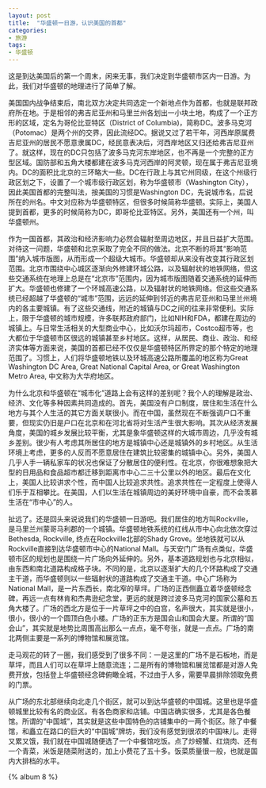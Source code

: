 ```yaml
---
layout: post
title:  "华盛顿一日游，认识美国的首都"
categories: 
- 旅游
tags: 
- 华盛顿
--- 
```


这是到达美国后的第一个周末，闲来无事，我们决定到华盛顿市区内一日游。为此，我们对华盛顿的地理进行了简单了解。

美国国内战争结束后，南北双方决定共同选定一个新地点作为首都，也就是联邦政府所在地。于是相邻的弗吉尼亚州和马里兰州各划出一小块土地，构成了一个正方形的区域，定名为哥伦比亚特区（District of Columbia)，简称DC。波多马克河（Potomac）是两个州的交界，因此流经DC。据说又过了若干年，河西岸原属费吉尼亚州的居民不愿意隶属DC，经民意表决后，河西岸地区又归还给弗吉尼亚州了。就这样，现在的DC只包括了波多马克河东岸地区，也不再是一个完整的正方型区域。国防部和五角大楼都建在波多马克河西岸的阿灵顿，现在属于弗吉尼亚境内。DC的面积比北京的三环略大一些。DC在行政上与其它州同级，在这个州级行政区划之下，设置了一个城市级行政区划，称为华盛顿市（Washington City），因此美国首都的完整叫法，按美国的习惯是Washington DC，先说城市名，后说所在的州名。中文对应称为华盛顿特区，但很多时候简称华盛顿。实际上，美国人提到首都，更多的时候简称为DC，即哥伦比亚特区。另外，美国还有一个州，叫华盛顿州。

作为一国首都，其政治和经济影响力必然会辐射至周边地区，并且日益扩大范围。对待这一问题，华盛顿和北京采取了完全不同的做法。北京不断的将其“影响范围”纳入城市版图，从而形成一个超级大城市。华盛顿却从来没有改变其行政区划范围。北京市围绕中心城区逐渐向外修建环城公路，以及辐射状的地铁网络，但这些交通系统在地理上总是在“北京市”范围内，因为城市版图随着交通系统的延伸而扩大。华盛顿也修建了一个环城高速公路，以及辐射状的地铁网络。但这些交通系统已经超越了华盛顿的“城市”范围，远远的延伸到邻近的弗吉尼亚州和马里兰州境内的各主要城镇。有了这些交通线，附近的城镇与DC之间的往来非常便利。实际上，限于华盛顿的城市规模，许多联邦政府部门，比如NIH和FDA，都建在周边的城镇上。与日常生活相关的大型商业中心，比如沃尔玛超市，Costco超市等，也大都位于华盛顿市区很远的城镇甚至乡村地区。这样，从居民、商业、政治、和经济实体等方面来说，美国的首都已经不仅仅是华盛顿特区所界定的那个特定的地理范围了。习惯上，人们将华盛顿地铁以及环城高速公路所覆盖的地区称为Great Washington DC Area, Great National Capital Area, or Great Washington Metro Area, 中文称为大华府地区。

为什么北京和华盛顿在“城市化”道路上会有这样的差别呢？我个人的理解是政治、经济、文化等多种因素共同造成的。首先，美国没有户口制度，居住和生活在什么地方与其个人生活的其它方面关联很小。而在中国，虽然现在不断强调户口不重要，但现实仍旧是户口在北京和在河北省将对生活产生很大影响。其次从经济发展角度，美国的城乡发展比较平衡，尤其是象华盛顿这样的大城市周边，几乎没有城乡差别。很少有人考虑其所居住的地方是城镇中心还是城镇外的乡村地区。从生活环境上考虑，更多的人反而不愿意居住在建筑比较密集的城镇中心。另外，美国人几乎人手一辆私家车的状况也保证了分散居住的便利性。在北京，你很难想象把大型的日用品和食品超市都迁移到距离市中心二三十公里以外的地区。最后在文化上，美国人比较讲求个性，而中国人比较追求共性。追求共性在一定程度上使得人们乐于互相攀比。在美国，人们以生活在城镇周边的美好环境中自豪，而不会羡慕生活在“市中心”的人。

扯远了。还是回头来说说我们的华盛顿一日游吧。我们居住的地方叫Rockville，是马里兰州蒙哥马利郡的一个城镇。华盛顿地铁系统的红线从市中心向北依次穿过Bethesda, Rockville, 终点在Rockville北部的Shady Grove。坐地铁就可以从Rockville直接到达华盛顿市中心的National Mall。与天安门广场有点类似，华盛顿市区的规划也是围绕一片广场向外延伸的。另外，基本道路规划也与北京相似，由东西和南北道路构成格子块。不同的是，北京以逐渐扩大的几个环路构成了交通主干道，而华盛顿则以一些辐射状的道路构成了交通主干道。中心广场称为National Mall，是一片东西长，南北窄的草坪。广场的正西侧矗立着华盛顿经念碑，再远一点有林肯和杰弗逊纪念堂，更远的就是跨过波多马克河的国家公墓和五角大楼了。广场的西北方是位于一片草坪之中的白宫，名声很大，其实就是很小，很小，很小的一个圆顶白色小楼。广场的正东方是国会山和国会大厦。所谓的“国会山”，其实就是地势比周围高出那么一点点，毫不夸张，就是一点点。广场的南北两侧主要是一系列的博物馆和展览馆。

走马观花的转了一圈，我们感受到了很多不同：一是这里的广场不是石板地，而是草坪，而且人们可以在草坪上随意流连；二是所有的博物馆和展览馆都是对游人免费开放，包括登上华盛顿经念碑俯瞰全城，不过由于人多，需要早晨排除领取免费的门票。

从广场的东北部继续向北走几个街区，就可以到达华盛顿的中国城。这里也是华盛顿城里比较有名的商业区。有各色商家和店铺。中国店确实很多，尤其是各色餐馆。所谓的“中国城”，其实就是这些中国特色的店铺集中的一两个街区。除了中餐馆，和矗立在路口的巨大的“中国城”牌坊，我们没有感觉到很浓的中国味儿。走得又累又饿，我们就在中国城随便选了一个中餐馆吃饭。点了炒螃蟹、红烧肉、还有一个青菜，米饭是随菜附送的，加上小费花了五十多。饭菜质量很一般，也就是国内大排档的水平。

{% album 8 %}
